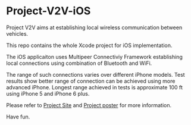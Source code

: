 # Project-V2V-iOS

Project V2V aims at establishing local wireless communication between vehicles.

This repo contains the whole Xcode project for iOS implementation.

The iOS applicaiton uses Multipeer Connectiviy Framework establishing local connections using combination of Bluetooth and WiFi.

The range of such connections varies over different iPhone models. Test results show better range of connection can be achieved using more advanced iPhone. Longest range achieved in tests is approximate 100 ft using iPhone 5 and iPhone 6 plus. 

Please refer to [Project Site](http://sites.google.com/site/citizenvtov/home) and [Project poster](https://github.com/cctv2206/Project-V2V-iOS/blob/master/Project-V2V-Poster.pdf) for more information.

Have fun.

